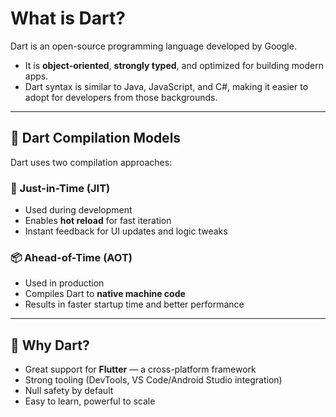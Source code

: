 # What is Dart?

Dart is an open-source programming language developed by Google.

- It is **object-oriented**, **strongly typed**, and optimized for building modern apps.
- Dart syntax is similar to Java, JavaScript, and C#, making it easier to adopt for developers from those backgrounds.

---

## 🚀 Dart Compilation Models

Dart uses two compilation approaches:

### 🔁 Just-in-Time (JIT)

- Used during development
- Enables **hot reload** for fast iteration
- Instant feedback for UI updates and logic tweaks

### 📦 Ahead-of-Time (AOT)

- Used in production
- Compiles Dart to **native machine code**
- Results in faster startup time and better performance

---

## 🧠 Why Dart?

- Great support for **Flutter** — a cross-platform framework
- Strong tooling (DevTools, VS Code/Android Studio integration)
- Null safety by default
- Easy to learn, powerful to scale
